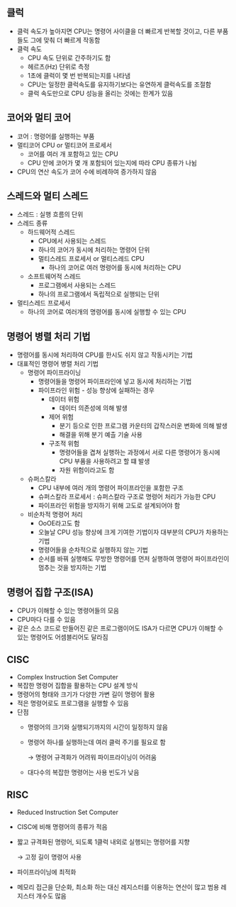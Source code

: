 ## 클럭

- 클럭 속도가 높아지면 CPU는 명령어 사이클을 더 빠르게 반복할 것이고, 다른 부품들도 그에 맞춰 더 빠르게 작동함
- 클럭 속도
    - CPU 속도 단위로 간주하기도 함
    - 헤르츠(Hz) 단위로 측정
    - 1초에 클럭이 몇 번 반복되는지를 나타냄
    - CPU는 일정한 클럭속도를 유지하기보다는 유연하게 클럭속도를 조절함
    - 클럭 속도만으로 CPU 성능을 올리는 것에는 한계가 있음

## 코어와 멀티 코어

- 코어 : 명령어를 실행하는 부품
- 멀티코어 CPU or 멀티코어 프로세서
    - 코어를 여러 개 포함하고 있는 CPU
    - CPU 안에 코어가 몇 개 포함되어 있는지에 따라 CPU 종류가 나뉨
- CPU의 연산 속도가 코어 수에 비례하여 증가하지 않음

## 스레드와 멀티 스레드

- 스레드 : 실행 흐름의 단위
- 스레드 종류
    - 하드웨어적 스레드
        - CPU에서 사용되는 스레드
        - 하나의 코어가 동시에 처리하는 명령어 단위
        - 멀티스레드 프로세서 or 멀티스레드 CPU
            - 하나의 코어로 여러 명령어를 동시에 처리하는 CPU
    - 소프트웨어적 스레드
        - 프로그램에서 사용되는 스레드
        - 하나의 프로그램에서 독립적으로 실행되는 단위
- 멀티스레드 프로세서
    - 하나의 코어로 여러개의 명령어를 동시에 실행할 수 있는 CPU

## 명령어 병렬 처리 기법

- 명령어를 동시에 처리하여 CPU를 한시도 쉬지 않고 작동시키는 기법
- 대표적인 명령어 병렬 처리 기법
    - 명령어 파이프라이닝
        - 명령어들을 명령어 파이프라인에 넣고 동시에 처리하는 기법
        - 파이프라인 위험 - 성능 향상에 실패하는 경우
            - 데이터 위험
                - 데이터 의존성에 의해 발생
            - 제어 위험
                - 분기 등으로 인한 프로그램 카운터의 갑작스러운 변화에 의해 발생
                - 해결을 위해 분기 예츨 기술 사용
            - 구조적 위험
                - 명령어들을 겹쳐 실행하는 과정에서 서로 다른 명령어가 동시에 CPU 부품을 사용하려고 할 떄 발생
                - 자원 위험이라고도 함
    - 슈퍼스칼라
        - CPU 내부에 여러 개의 명령어 파이프라인을 포함한 구조
        - 슈퍼스칼라 프로세서 : 슈퍼스칼라 구조로 명령어 처리가 가능한 CPU
        - 파이프라인 위험을 방지하기 위해 고도로 설계되어야 함
    - 비순차적 명령어 처리
        - OoOE라고도 함
        - 오늘날 CPU 성능 향상에 크게 기여한 기법이자 대부분의 CPU가 차용하는 기법
        - 명령어들을 순차적으로 실행하지 않는 기법
        - 순서를 바꿔 실행해도 무방한 명령어를 먼저 실행하여 명령어 파이프라인이 멈추는 것을 방지하는 기법

## 명령어 집합 구조(ISA)

- CPU가 이해할 수 있는 명령어들의 모음
- CPU마다 다를 수 있음
- 같은 소스 코드로 만들어진 같은 프로그램이어도 ISA가 다르면 CPU가 이해할 수 있는 명령어도 어셈블리어도 달라짐

## CISC

- Complex Instruction Set Computer
- 복잡한 명령어 집합을 활용하는 CPU 설계 방식
- 명령어의 형태와 크기가 다양한 가변 길이 명령어 활용
- 적은 명령어로도 프로그램을 실행할 수 있음
- 단점
    - 명령어의 크기와 실행되기까지의 시간이 일정하지 않음
    - 명령어 하나를 실행하는데 여러 클럭 주기를 필요로 함
        
        → 명령어 규격화가 어려워 파이프라이닝이 어려움
        
    - 대다수의 복잡한 명령어는 사용 빈도가 낮음

## RISC

- Reduced Instruction Set Computer
- CISC에 비해 명령어의 종류가 적음
- 짧고 규격화된 명령어, 되도록 1클럭 내외로 실행되는 명령어를 지향
    
    → 고정 길이 명령어 사용
    
- 파이프라이닝에 최적화
- 메모리 접근을 단순화, 최소화 하는 대신 레지스터를 이용하는 연산이 많고 범용 레지스터 개수도 많음
